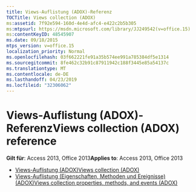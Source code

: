 ```yaml
---
title: Views-Auflistung (ADOX)-Referenz
TOCTitle: Views collection (ADOX)
ms:assetid: 7f92e594-160d-4e4d-afc4-e422c2b5b305
ms:mtpsurl: https://msdn.microsoft.com/library/JJ249542(v=office.15)
ms:contentKeyID: 48545907
ms.date: 09/18/2015
mtps_version: v=office.15
localization_priority: Normal
ms.openlocfilehash: 03f662221fe91a35b574ee991a785384df5e1314
ms.sourcegitcommit: 8fe462c32b91c87911942c188f3445e85a54137c
ms.translationtype: MT
ms.contentlocale: de-DE
ms.lasthandoff: 04/23/2019
ms.locfileid: "32306062"
---
```

# <a name="views-collection-adox-reference"></a><span data-ttu-id="2000d-102">Views-Auflistung (ADOX)-Referenz</span><span class="sxs-lookup"><span data-stu-id="2000d-102">Views collection (ADOX) reference</span></span>

<span data-ttu-id="2000d-103">**Gilt für**: Access 2013, Office 2013</span><span class="sxs-lookup"><span data-stu-id="2000d-103">**Applies to**: Access 2013, Office 2013</span></span>

- [<span data-ttu-id="2000d-104">Views-Auflistung (ADOX)</span><span class="sxs-lookup"><span data-stu-id="2000d-104">Views collection (ADOX)</span></span>](views-collection-adox.md)
- [<span data-ttu-id="2000d-105">Views-Auflistung (Eigenschaften, Methoden und Ereignisse) (ADOX)</span><span class="sxs-lookup"><span data-stu-id="2000d-105">Views collection properties, methods, and events (ADOX)</span></span>](views-collection-properties-methods-and-events-adox.md)

